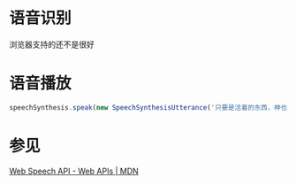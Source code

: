 # 语音识别

浏览器支持的还不是很好

# 语音播放

```js
speechSynthesis.speak(new SpeechSynthesisUtterance('只要是活着的东西，神也杀给你看'));
```

# 参见

[Web Speech API - Web APIs | MDN](https://developer.mozilla.org/en-US/docs/Web/API/Web_Speech_API)
